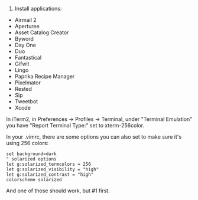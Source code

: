 1. Install applications:
  - Airmail 2
  - Aperturee
  - Asset Catalog Creator
  - Byword
  - Day One
  - Duo
  - Fantastical
  - Gifwit
  - Lingo
  - Paprika Recipe Manager
  - Pixelmator
  - Rested
  - Sip
  - Tweetbot
  - Xcode


In iTerm2, in Preferences -> Profiles -> Terminal, under "Terminal Emulation" you have "Report Terminal Type:" set to xterm-256color.

In your .vimrc, there are some options you can also set to make sure it's using 256 colors:

```
set background=dark
" solarized options
let g:solarized_termcolors = 256
let g:solarized_visibility = "high"
let g:solarized_contrast = "high"
colorscheme solarized
```

And one of those should work, but #1 first.
